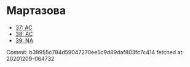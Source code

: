 # Мартазова
- [37: AC](37.md)
- [38: AC](38.md)
- [39: NA](39.md)

Commit: b38955c784d59047270ee5c9d89daf803fc7c414
 fetched at: 20201209-064732
